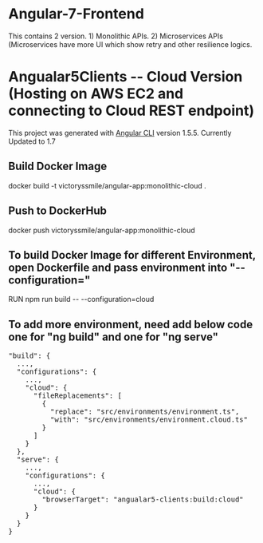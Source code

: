 # Angular-7-Frontend
This contains 2 version. 1) Monolithic APIs.  2) Microservices APIs (Microservices have more UI which show retry and other resilience logics.

# Angualar5Clients  -- Cloud Version (Hosting on AWS EC2 and connecting to Cloud REST endpoint)

This project was generated with [Angular CLI](https://github.com/angular/angular-cli) version 1.5.5. 
Currently Updated to 1.7

## Build Docker Image

docker build -t victoryssmile/angular-app:monolithic-cloud .

## Push to DockerHub

docker push victoryssmile/angular-app:monolithic-cloud

## To build Docker Image for different Environment, open Dockerfile and pass environment into "--configuration="
RUN npm run build -- --configuration=cloud

## To add more environment, need add below code one for "ng build" and one for "ng serve"
<pre>
"build": {
  ...,
  "configurations": {
    ...,
    "cloud": {
      "fileReplacements": [
        {
          "replace": "src/environments/environment.ts",
          "with": "src/environments/environment.cloud.ts"
        }
      ]
    }
  },
  "serve": {
    ...,
    "configurations": {
      ...,
      "cloud": {
        "browserTarget": "angualar5-clients:build:cloud"
      }
    }
  } 
}
</pre>

